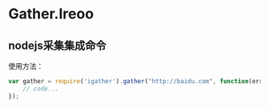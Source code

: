 # Gather.Ireoo

## nodejs采集集成命令

使用方法：

```javascript
var gather = require('igather').gather("http://baidu.com", function(err, res) {
    // code...
});
```